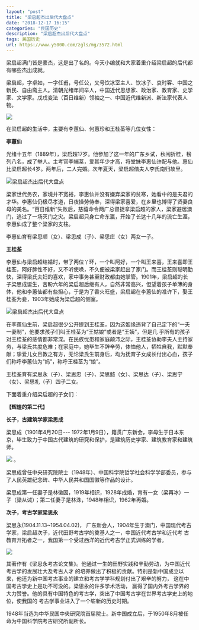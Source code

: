 ```yaml
---
layout: "post"
title: "梁启超杰出后代大盘点"
date: "2018-12-17 16:15"
categories: "民国历史"
description: "梁启超杰出后代大盘点"
tags: 民国历史
url: https://www.y5000.com/zgls/mg/3572.html
---
```






梁启超满门皆是豪杰，这是出了名的。今天小编就和大家着重介绍梁启超的后代都有哪些杰出成就。

梁启超，字卓如，一字任甫，号任公，又号饮冰室主人、饮冰子、哀时客、中国之新民、自由斋主人。清朝光绪年间举人，中国近代思想家、政治家、教育家、史学家、文学家。戊戌变法（百日维新）领袖之一、中国近代维新派、新法家代表人物。

![](https://img.y5000.com/uploads/allimg/161019/14110534F-0.jpg)

在梁启超的生活中，主要有李蕙仙、何蕙珍和王桂荃等几位女性：

**李蕙仙**

光绪十五年（1889年），梁启超17岁。他参加了这一年的广东乡试，秋闱折桂，榜列八名，成了举人。主考官李端棻，爱其年少才高，将堂妹李惠仙许配与他。惠仙比梁启超长4岁。两年后，二人完婚。次年夏天，梁启超偕夫人李氏南归故里。

![梁启超杰出后代大盘点](/uploads/allimg/161019/6-16101914003DP.JPG)

梁家世代务农，家境并不宽裕，李惠仙并没有嫌弃梁家的贫寒，她看中的是夫君的才华。李惠仙仍极尽孝道，日夜操劳侍奉，深得梁家喜爱，在乡里也博得了贤妻良母的美名。“百日维新”失败后，慈禧命令两广总督捉拿梁启超的家人，梁家避居澳门，逃过了一场灭门之灾。梁启超只身亡命东瀛，开始了长达十几年的流亡生涯，李惠仙成了整个梁家的支柱。

李惠仙育有梁思顺（女）、梁思成（子）、梁思庄（女）两女一子。

**王桂荃**

李惠仙与梁启超结婚时，带了两位丫环，一个叫阿好，一个叫王来喜，王来喜即王桂荃，阿好脾性不好，又不听使唤，不久便被梁家赶出了家门。而王桂荃则聪明勤快，深得梁氏夫妇的喜欢，家中事务甚至财政都由她掌管。1901年，梁启超的长子梁思成诞生，苦盼六年的梁启超后继有人，自然非常高兴，但望着孩子单薄的身体，他和李蕙仙都有些担心，于是为了香火旺盛，梁启超在李蕙仙的准许下，娶王桂荃为妾，1903年她成为梁启超的侧室。

![梁启超杰出后代大盘点](/uploads/allimg/161019/6-161019140133K1.JPG)

在李蕙仙生前，梁启超很少公开提到王桂荃，因为这姻缘违背了自己定下的“一夫一妻制”，他要求孩子们叫王桂荃为“王姑娘”或者是“王姨”，但是几
乎所有的孩子对王桂荃的感情都非常深。在民族忧患和家庭颠沛之际，王桂荃协助李夫人主持家务，与梁氏共度危难；在家庭中，她毕生不辞辛劳，体恤他人，牺牲自我，默默奉献；挚爱儿女且教之有方，无论梁氏生前身后，均为抚育子女成长付出心血，孩子们称呼李蕙仙为“妈”，称呼王桂荃为“娘”。

王桂荃育有梁思永（子）、梁思忠（子）、梁思懿（女）、梁思达（子）、梁思宁（女）、梁思礼（子）四子二女。

下面着重介绍梁启超的子女们：

**【辉煌的第二代】**

**长子，古建筑学家梁思成**

梁思成（1901年4月20日---
1972年1月9日），籍贯广东新会，李母生于日本东京，毕生致力于中国古代建筑的研究和保护，是建筑历史学家、建筑教育家和建筑师。

![](https://img.y5000.com/uploads/allimg/161019/1411051D1-1.jpg) 。

梁思成曾任中央研究院院士（1948年）、中国科学院哲学社会科学学部委员，参与了人民英雄纪念碑、中华人民共和国国徽等作品的设计。

梁思成第一任妻子是林徽因，1919年相识，1928年成婚，育有一女（梁再冰）一子（梁从诫）；第二任妻子是林洙，1948年相识，1962年再婚。

**次子，考古学家梁思永**

梁思永(1904.11.13~1954.04.02)，
广东新会人，1904年生于澳门，中国现代考古学家，梁启超次子，近代田野考古学的奠基人之一，中国近代考古学和近代考
古教育开拓者之一，我国第一个受过西洋的近代考古学正式训练的学者。

![](https://img.y5000.com/uploads/allimg/161019/1411054B8-2.jpg)

其著作有《梁思永考古论文集》。他通过一生的田野实践和辛勤劳动，为中国近代考古学的发展壮大及考古人才
的培养做出了积极的贡献。特别是新中国成立以来，他还为新中国考古事业的建立和考古学学科规划付出了艰辛的努力，
这在中国考古学史上是功不可没的。梁思永的许多学术活动，
赢得了国内外考古学界的大力赞誉。他的具有中国特色的考古学，突出了中国考古学在世界考古学史上的地位，使我国的 考古学事业进入了一个崭新的历史时期。

1948年当选为中华民国中央研究院首届院士。新中国成立后，于1950年8月被任命为中国科学院考古研究所副所长。
